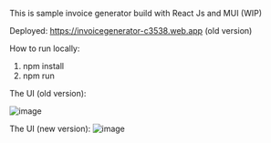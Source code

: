 This is sample invoice generator build with React Js and MUI (WIP)

Deployed: https://invoicegenerator-c3538.web.app (old version)

How to run locally:
  1. npm install
  2. npm run

The UI (old version): 


![image](https://user-images.githubusercontent.com/53967791/195965247-7e94fa3e-1942-4f99-8db9-94a99990aacc.png)




The UI (new version):
![image](https://github.com/Baizura-cloud/Invoice_generator/assets/53967791/4de4c627-b3f9-4f42-a804-fd28943299a2)
